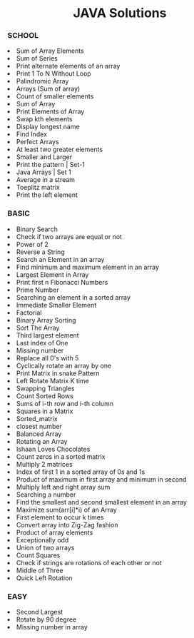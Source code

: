 
<h1 align="center">JAVA Solutions</h1>
 
### SCHOOL
<li>Sum of Array Elements</li>
<li>Sum of Series</li>
<li>Print alternate elements of an array</li>
<li>Print 1 To N Without Loop</li>
<li>Palindromic Array</li>
<li>Arrays (Sum of array)</li>
<li>Count of smaller elements</li>
<li>Sum of Array</li>
<li>Print Elements of Array</li>
<li>Swap kth elements</li>
<li>Display longest name</li>
<li>Find Index</li>
<li>Perfect Arrays</li>
<li>At least two greater elements</li>
<li>Smaller and Larger</li>
<li>Print the pattern | Set-1</li>
<li>Java Arrays | Set 1</li>
<li>Average in a stream</li>
<li>Toeplitz matrix</li>
<li>Print the left element</li>

### BASIC
<li>Binary Search</li>
<li>Check if two arrays are equal or not</li>
<li>Power of 2</li>
<li>Reverse a String</li>
<li>Search an Element in an array</li>
<li>Find minimum and maximum element in an array</li>
<li>Largest Element in Array</li>
<li>Print first n Fibonacci Numbers</li>
<li>Prime Number</li>
<li>Searching an element in a sorted array</li>
<li>Immediate Smaller Element</li>
<li>Factorial</li>
<li>Binary Array Sorting</li>
<li>Sort The Array</li>
<li>Third largest element</li>
<li>Last index of One</li>
<li>Missing number</li>
<li>Replace all 0's with 5</li>
<li>Cyclically rotate an array by one</li>
<li>Print Matrix in snake Pattern</li>
<li>Left Rotate Matrix K time</li>
<li>Swapping Triangles</li>
<li>Count Sorted Rows</li>
<li>Sums of i-th row and i-th column</li>
<li>Squares in a Matrix</li>
<li>Sorted_matrix</li>
<li>closest number</li>
<li>Balanced Array</li>
<li>Rotating an Array</li>
<li>Ishaan Loves Chocolates</li>
<li>Count zeros in a sorted matrix</li>
<li>Multiply 2 matrices</li>
<li>Index of first 1 in a sorted array of 0s and 1s</li>
<li>Product of maximum in first array and minimum in second</li>
<li>Multiply left and right array sum</li>
<li>Searching a number</li>
<li>Find the smallest and second smallest element in an array</li>
<li>Maximize sum(arr[i]*i) of an Array</li>
<li>First element to occur k times</li>
<li>Convert array into Zig-Zag fashion</li>
<li>Product of array elements</li>
<li>Exceptionally odd</li>
<li>Union of two arrays</li>
<li>Count Squares</li>
<li>Check if strings are rotations of each other or not</li>
<li>Middle of Three</li>
<li>Quick Left Rotation</li>

### EASY
<li>Second Largest </li>
<li>Rotate by 90 degree</li>
<li>Missing number in array</li>